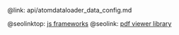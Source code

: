 @link: api/atomdataloader_data_config.md

@seolinktop: [js frameworks](https://webix.com)
@seolink: [pdf viewer library](https://webix.com/widget/html5_pdf_viewer/)